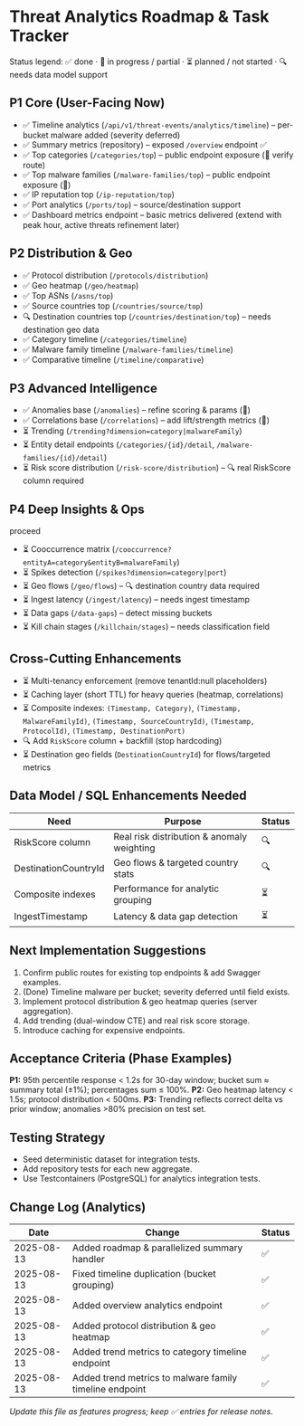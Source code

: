 # Threat Analytics Roadmap & Task Tracker

Status legend: ✅ done · 🚧 in progress / partial · ⏳ planned / not started · 🔍 needs data model support

## P1 Core (User-Facing Now)

- ✅ Timeline analytics (`/api/v1/threat-events/analytics/timeline`) – per-bucket malware added (severity deferred)
- ✅ Summary metrics (repository) – exposed `/overview` endpoint ✅
- ✅ Top categories (`/categories/top`) – public endpoint exposure (🚧 verify route)
- ✅ Top malware families (`/malware-families/top`) – public endpoint exposure (🚧)
- ✅ IP reputation top (`/ip-reputation/top`)
- ✅ Port analytics (`/ports/top`) – source/destination support
- ✅ Dashboard metrics endpoint – basic metrics delivered (extend with peak hour, active threats refinement later)

## P2 Distribution & Geo

- ✅ Protocol distribution (`/protocols/distribution`)
- ✅ Geo heatmap (`/geo/heatmap`)
- ✅ Top ASNs (`/asns/top`)
- ✅ Source countries top (`/countries/source/top`)
- 🔍 Destination countries top (`/countries/destination/top`) – needs destination geo data
- ✅ Category timeline (`/categories/timeline`)
- ✅ Malware family timeline (`/malware-families/timeline`)
- ✅ Comparative timeline (`/timeline/comparative`)

## P3 Advanced Intelligence

- ✅ Anomalies base (`/anomalies`) – refine scoring & params (🚧)
- ✅ Correlations base (`/correlations`) – add lift/strength metrics (🚧)
- ⏳ Trending (`/trending?dimension=category|malwareFamily`)
- ⏳ Entity detail endpoints (`/categories/{id}/detail`, `/malware-families/{id}/detail`)
- ⏳ Risk score distribution (`/risk-score/distribution`) – 🔍 real RiskScore column required

## P4 Deep Insights & Ops

proceed

- ⏳ Cooccurrence matrix (`/cooccurrence?entityA=category&entityB=malwareFamily`)
- ⏳ Spikes detection (`/spikes?dimension=category|port`)
- ⏳ Geo flows (`/geo/flows`) – 🔍 destination country data required
- ⏳ Ingest latency (`/ingest/latency`) – needs ingest timestamp
- ⏳ Data gaps (`/data-gaps`) – detect missing buckets
- ⏳ Kill chain stages (`/killchain/stages`) – needs classification field

## Cross-Cutting Enhancements

- ⏳ Multi-tenancy enforcement (remove tenantId:null placeholders)
- ⏳ Caching layer (short TTL) for heavy queries (heatmap, correlations)
- ⏳ Composite indexes: `(Timestamp, Category)`, `(Timestamp, MalwareFamilyId)`, `(Timestamp, SourceCountryId)`, `(Timestamp, ProtocolId)`, `(Timestamp, DestinationPort)`
- 🔍 Add `RiskScore` column + backfill (stop hardcoding)
- ⏳ Destination geo fields (`DestinationCountryId`) for flows/targeted metrics

## Data Model / SQL Enhancements Needed

| Need                 | Purpose                                    | Status |
| -------------------- | ------------------------------------------ | ------ |
| RiskScore column     | Real risk distribution & anomaly weighting | 🔍     |
| DestinationCountryId | Geo flows & targeted country stats         | 🔍     |
| Composite indexes    | Performance for analytic grouping          | ⏳     |
| IngestTimestamp      | Latency & data gap detection               | ⏳     |

## Next Implementation Suggestions

1. Confirm public routes for existing top endpoints & add Swagger examples.
2. (Done) Timeline malware per bucket; severity deferred until field exists.
3. Implement protocol distribution & geo heatmap queries (server aggregation).
4. Add trending (dual-window CTE) and real risk score storage.
5. Introduce caching for expensive endpoints.

## Acceptance Criteria (Phase Examples)

**P1:** 95th percentile response < 1.2s for 30-day window; bucket sum ≈ summary total (±1%); percentages sum ≤ 100%.
**P2:** Geo heatmap latency < 1.5s; protocol distribution < 500ms.
**P3:** Trending reflects correct delta vs prior window; anomalies >80% precision on test set.

## Testing Strategy

- Seed deterministic dataset for integration tests.
- Add repository tests for each new aggregate.
- Use Testcontainers (PostgreSQL) for analytics integration tests.

## Change Log (Analytics)

| Date       | Change                                                  | Status |
| ---------- | ------------------------------------------------------- | ------ |
| 2025-08-13 | Added roadmap & parallelized summary handler            | ✅     |
| 2025-08-13 | Fixed timeline duplication (bucket grouping)            | ✅     |
| 2025-08-13 | Added overview analytics endpoint                       | ✅     |
| 2025-08-13 | Added protocol distribution & geo heatmap               | ✅     |
| 2025-08-13 | Added trend metrics to category timeline endpoint       | ✅     |
| 2025-08-13 | Added trend metrics to malware family timeline endpoint | ✅     |

_Update this file as features progress; keep ✅ entries for release notes._

